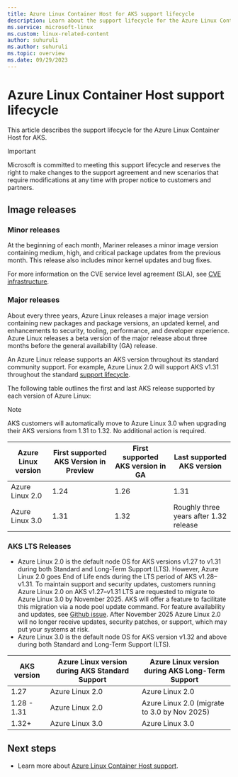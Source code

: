 ```yaml
---
title: Azure Linux Container Host for AKS support lifecycle
description: Learn about the support lifecycle for the Azure Linux Container Host for AKS.
ms.service: microsoft-linux
ms.custom: linux-related-content
author: suhuruli
ms.author: suhuruli
ms.topic: overview
ms.date: 09/29/2023
---
```


# Azure Linux Container Host support lifecycle

This article describes the support lifecycle for the Azure Linux Container Host for AKS.

> [!IMPORTANT]
> Microsoft is committed to meeting this support lifecycle and reserves the right to make changes to the support agreement and new scenarios that require modifications at any time with proper notice to customers and partners.

## Image releases

### Minor releases

At the beginning of each month, Mariner releases a minor image version containing medium, high, and critical package updates from the previous month. This release also includes minor kernel updates and bug fixes.

For more information on the CVE service level agreement (SLA), see [CVE infrastructure](./concepts-core.md#cve-infrastructure).

### Major releases

About every three years, Azure Linux releases a major image version containing new packages and package versions, an updated kernel, and enhancements to security, tooling, performance, and developer experience. Azure Linux releases a beta version of the major release about three months before the general availability (GA) release.

An Azure Linux release supports an AKS version throughout its standard community support. For example, Azure Linux 2.0 will support AKS v1.31 throughout the standard [support lifecycle](/azure/aks/supported-kubernetes-versions).

The following table outlines the first and last AKS release supported by each version of Azure Linux:

> [!NOTE]
> AKS customers will automatically move to Azure Linux 3.0 when upgrading their AKS versions from 1.31 to 1.32. No additional action is required.

| Azure Linux version | First supported AKS Version in Preview  |  First supported AKS version in GA   | Last supported AKS version  |
|---|---|---|---|
| Azure Linux 2.0   | 1.24  | 1.26  | 1.31 |
| Azure Linux 3.0   | 1.31  | 1.32  | Roughly three years after 1.32 release |

### AKS LTS Releases

- Azure Linux 2.0 is the default node OS for AKS versions v1.27 to v1.31 during both Standard and Long-Term Support (LTS). However, Azure Linux 2.0 goes End of Life ends during the LTS period of AKS v1.28–v1.31. To maintain support and security updates, customers running Azure Linux 2.0 on AKS v1.27–v1.31 LTS are requested to migrate to Azure Linux 3.0 by November 2025. AKS will offer a feature to facilitate this migration via a node pool update command. For feature availability and updates, see [Github issue](https://github.com/Azure/AKS/issues/4987). After November 2025 Azure Linux 2.0 will no longer receive updates, security patches, or support, which may put your systems at risk. 
- Azure Linux 3.0 is the default node OS for AKS version v1.32 and above during both Standard and Long-Term Support (LTS).

| AKS version |  Azure Linux version during AKS Standard Support | Azure Linux version during AKS Long-Term Support  |
|---|---|---|
|1.27 | Azure Linux 2.0   | Azure Linux 2.0 |
| 1.28 - 1.31 | Azure Linux 2.0   | 	Azure Linux 2.0 (migrate to 3.0 by Nov 2025)   |
| 1.32+ | Azure Linux 3.0   | Azure Linux 3.0  |

## Next steps

- Learn more about [Azure Linux Container Host support](./support-help.md).
